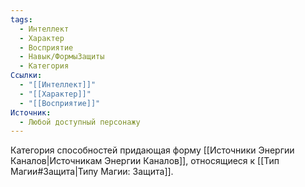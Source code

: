 ```yaml
---
tags:
  - Интеллект
  - Характер
  - Восприятие
  - Навык/ФормыЗащиты
  - Категория
Ссылки:
  - "[[Интеллект]]"
  - "[[Характер]]"
  - "[[Восприятие]]"
Источник:
  - Любой доступный персонажу
---
```

Категория способностей придающая форму [[Источники Энергии Каналов|Источникам Энергии Каналов]], относящиеся к [[Тип Магии#Защита|Типу Магии: Защита]].